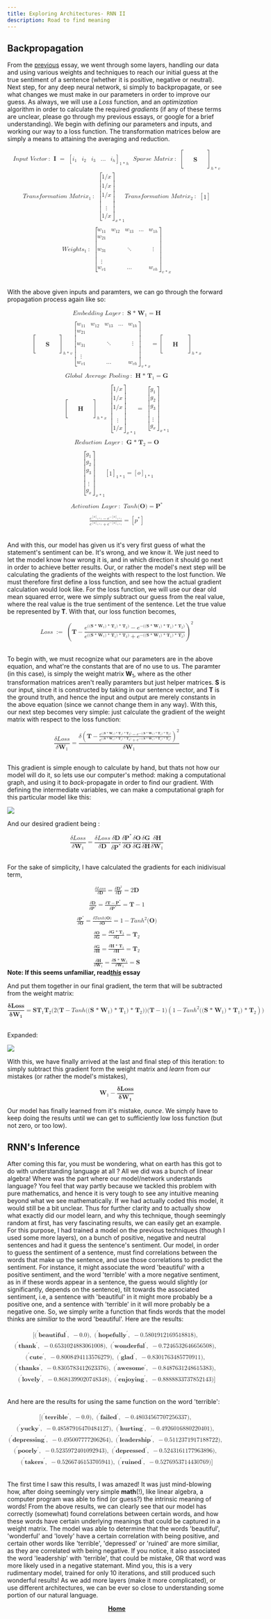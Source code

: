 ```yaml
---
title: Exploring Architectures- RNN II
description: Road to find meaning
---
```


## Backpropagation

From the <a href="/blog/rnn/">previous</a> essay, we went through some layers, handling our data and using various weights and techniques to reach our initial guess at the true sentiment of a sentence (whether it is positive, negative or neutral). Next step, for any deep neural network, si simply to backpropagate, or see what changes we must make in our parameters in order to improve our guess. As always, we will use a *Loss* function, and an *optimization* algorithm in order to calculate the required *gradients* (if any of these terms are unclear, please go through my previous essays, or google for a brief understanding). We begin with defining our parameters and inputs, and working our way to a loss function. The transformation matrices below are simply a means to attaining the averaging and reduction. 

<math display="block" class="tml-display" style="display:block math;"><mtable columnalign="left"><mtr><mtd class="tml-left" style="padding:0.5ex 0em 0.5ex 0em;"><mrow><mi>I</mi><mi>n</mi><mi>p</mi><mi>u</mi><mi>t</mi><mtext> </mtext><mi>V</mi><mi>e</mi><mi>c</mi><mi>t</mi><mi>o</mi><mi>r</mi><mo lspace="0.2222em" rspace="0.2222em">:</mo><mtext> </mtext><mi>𝐈</mi><mtext> </mtext><mo>=</mo><mtext> </mtext><msub><mrow><mo fence="true" form="prefix">[</mo><mtable columnalign="center center center center center"><mtr><mtd style="padding-left:0em;"><msub><mi>i</mi><mn>1</mn></msub></mtd><mtd><msub><mi>i</mi><mn>2</mn></msub></mtd><mtd><msub><mi>i</mi><mn>3</mn></msub></mtd><mtd><mo lspace="0em" rspace="0em">…</mo></mtd><mtd style="padding-right:0em;"><msub><mi>i</mi><mi>h</mi></msub></mtd></mtr></mtable><mo fence="true" form="postfix">]</mo></mrow><mrow><mn>1</mn><mo>* </mo><mi>h</mi></mrow></msub><mtext> </mtext><mtext> </mtext><mi>S</mi><mi>p</mi><mi>a</mi><mi>r</mi><mi>s</mi><mi>e</mi><mtext> </mtext><mi>M</mi><mi>a</mi><mi>t</mi><mi>r</mi><mi>i</mi><mi>x</mi><mo lspace="0.2222em" rspace="0.2222em">:</mo><mtext> </mtext><msub><mrow><mo fence="true" form="prefix">[</mo><mtable columnalign="center center center center center"><mtr><mtd style="padding-left:0em;"><mrow></mrow></mtd><mtd><mrow></mrow></mtd><mtd><mrow></mrow></mtd><mtd><mrow></mrow></mtd><mtd style="padding-right:0em;"><mrow></mrow></mtd></mtr><mtr><mtd style="padding-left:0em;"><mrow></mrow></mtd><mtd><mrow></mrow></mtd><mtd><mrow></mrow></mtd><mtd><mrow></mrow></mtd><mtd style="padding-right:0em;"><mrow></mrow></mtd></mtr><mtr><mtd style="padding-left:0em;"><mrow></mrow></mtd><mtd><mrow></mrow></mtd><mtd><mi>𝐒</mi></mtd><mtd><mrow></mrow></mtd><mtd style="padding-right:0em;"><mrow></mrow></mtd></mtr><mtr><mtd style="padding-left:0em;"><mrow></mrow></mtd><mtd><mrow></mrow></mtd><mtd><mrow></mrow></mtd><mtd><mrow></mrow></mtd><mtd style="padding-right:0em;"><mrow></mrow></mtd></mtr><mtr><mtd style="padding-left:0em;"><mrow></mrow></mtd><mtd><mrow></mrow></mtd><mtd><mrow></mrow></mtd><mtd><mrow></mrow></mtd><mtd style="padding-right:0em;"><mrow></mrow></mtd></mtr></mtable><mo fence="true" form="postfix">]</mo></mrow><mrow><mi>h</mi><mo>* </mo><mi>v</mi></mrow></msub></mrow></mtd></mtr><mtr><mtd class="tml-left" style="padding:0.5ex 0em 0.5ex 0em;"><mrow><mi>T</mi><mi>r</mi><mi>a</mi><mi>n</mi><mi>s</mi><mi>f</mi><mi>o</mi><mi>r</mi><mi>m</mi><mi>a</mi><mi>t</mi><mi>i</mi><mi>o</mi><mi>n</mi><mtext> </mtext><mi>M</mi><mi>a</mi><mi>t</mi><mi>r</mi><mi>i</mi><msub><mi>x</mi><mn>1</mn></msub><mo lspace="0.2222em" rspace="0.2222em">:</mo><mtext> </mtext><msub><mrow><mo fence="true" form="prefix">[</mo><mtable columnalign="center"><mtr><mtd style="padding-left:0em;padding-right:0em;"><mrow><mn>1</mn><mo lspace="0em" rspace="0em">⁄</mo><mi>x</mi></mrow></mtd></mtr><mtr><mtd style="padding-left:0em;padding-right:0em;"><mrow><mn>1</mn><mo lspace="0em" rspace="0em">⁄</mo><mi>x</mi></mrow></mtd></mtr><mtr><mtd style="padding-left:0em;padding-right:0em;"><mrow><mn>1</mn><mo lspace="0em" rspace="0em">⁄</mo><mi>x</mi></mrow></mtd></mtr><mtr><mtd style="padding-left:0em;padding-right:0em;"><mrow><mi>⋮</mi><mspace width="0pt" height="14.944pt"></mspace></mrow></mtd></mtr><mtr><mtd style="padding-left:0em;padding-right:0em;"><mrow><mn>1</mn><mo lspace="0em" rspace="0em">⁄</mo><mi>x</mi></mrow></mtd></mtr></mtable><mo fence="true" form="postfix">]</mo></mrow><mrow><mi>x</mi><mo>* </mo><mn>1</mn></mrow></msub><mi>T</mi><mi>r</mi><mi>a</mi><mi>n</mi><mi>s</mi><mi>f</mi><mi>o</mi><mi>r</mi><mi>m</mi><mi>a</mi><mi>t</mi><mi>i</mi><mi>o</mi><mi>n</mi><mtext> </mtext><mi>M</mi><mi>a</mi><mi>t</mi><mi>r</mi><mi>i</mi><msub><mi>x</mi><mn>2</mn></msub><mo lspace="0.2222em" rspace="0.2222em">:</mo><mtext> </mtext><mrow><mo fence="true" form="prefix">[</mo><mtable columnalign="center"><mtr><mtd style="padding-left:0em;padding-right:0em;"><mn>1</mn></mtd></mtr></mtable><mo fence="true" form="postfix">]</mo></mrow></mrow></mtd></mtr><mtr><mtd class="tml-left" style="padding:0.5ex 0em 0.5ex 0em;"><mrow></mrow></mtd></mtr><mtr><mtd class="tml-left" style="padding:0.5ex 0em 0.5ex 0em;"><mrow><mi>W</mi><mi>e</mi><mi>i</mi><mi>g</mi><mi>h</mi><mi>t</mi><msub><mi>s</mi><mn>1</mn></msub><mo lspace="0.2222em" rspace="0.2222em">:</mo><mtext> </mtext><msub><mrow><mo fence="true" form="prefix">[</mo><mtable columnalign="center center center center center"><mtr><mtd style="padding-left:0em;"><msub><mi>w</mi><mn>11</mn></msub></mtd><mtd><msub><mi>w</mi><mn>12</mn></msub></mtd><mtd><msub><mi>w</mi><mn>13</mn></msub></mtd><mtd><mo lspace="0em" rspace="0em">…</mo></mtd><mtd style="padding-right:0em;"><msub><mi>w</mi><mrow><mn>1</mn><mi>h</mi></mrow></msub></mtd></mtr><mtr><mtd style="padding-left:0em;"><msub><mi>w</mi><mn>21</mn></msub></mtd><mtd><mrow></mrow></mtd><mtd><mrow></mrow></mtd><mtd><mrow></mrow></mtd><mtd style="padding-right:0em;"><mrow></mrow></mtd></mtr><mtr><mtd style="padding-left:0em;"><msub><mi>w</mi><mn>31</mn></msub></mtd><mtd><mrow></mrow></mtd><mtd><mo lspace="0em" rspace="0em">⋱</mo></mtd><mtd><mrow></mrow></mtd><mtd style="padding-right:0em;"><mrow><mi>⋮</mi><mspace width="0pt" height="14.944pt"></mspace></mrow></mtd></mtr><mtr><mtd style="padding-left:0em;"><mrow><mi>⋮</mi><mspace width="0pt" height="14.944pt"></mspace></mrow></mtd><mtd><mrow></mrow></mtd><mtd><mrow></mrow></mtd><mtd><mrow></mrow></mtd><mtd style="padding-right:0em;"><mrow></mrow></mtd></mtr><mtr><mtd style="padding-left:0em;"><msub><mi>w</mi><mrow><mi>v</mi><mn>1</mn></mrow></msub></mtd><mtd><mrow></mrow></mtd><mtd><mo lspace="0em" rspace="0em">…</mo></mtd><mtd><mrow></mrow></mtd><mtd style="padding-right:0em;"><msub><mi>w</mi><mrow><mi>v</mi><mi>h</mi></mrow></msub></mtd></mtr></mtable><mo fence="true" form="postfix">]</mo></mrow><mrow><mi>v</mi><mo>* </mo><mi>x</mi></mrow></msub></mrow></mtd></mtr></mtable></math><br>

With the above given inputs and paramters, we can go through the forward propagation process again like so:

<math display="block" class="tml-display" style="display:block math;"><mtable columnalign="left"><mtr><mtd class="tml-left" style="padding:0.5ex 0em 0.5ex 0em;"><mrow><mi>E</mi><mi>m</mi><mi>b</mi><mi>e</mi><mi>d</mi><mi>d</mi><mi>i</mi><mi>n</mi><mi>g</mi><mtext> </mtext><mi>L</mi><mi>a</mi><mi>y</mi><mi>e</mi><mi>r</mi><mo lspace="0.2222em" rspace="0.2222em">:</mo><mtext> </mtext><mi>𝐒</mi><mo>* </mo><msub><mi>𝐖</mi><mn>1</mn></msub><mo>=</mo><mi>𝐇</mi></mrow></mtd></mtr><mtr><mtd class="tml-left" style="padding:0.5ex 0em 0.5ex 0em;"><mrow></mrow></mtd></mtr><mtr><mtd class="tml-left" style="padding:0.5ex 0em 0.5ex 0em;"><mrow><msub><mrow><mo fence="true" form="prefix">[</mo><mtable columnalign="center center center center center"><mtr><mtd style="padding-left:0em;"><mrow></mrow></mtd><mtd><mrow></mrow></mtd><mtd><mrow></mrow></mtd><mtd><mrow></mrow></mtd><mtd style="padding-right:0em;"><mrow></mrow></mtd></mtr><mtr><mtd style="padding-left:0em;"><mrow></mrow></mtd><mtd><mrow></mrow></mtd><mtd><mrow></mrow></mtd><mtd><mrow></mrow></mtd><mtd style="padding-right:0em;"><mrow></mrow></mtd></mtr><mtr><mtd style="padding-left:0em;"><mrow></mrow></mtd><mtd><mrow></mrow></mtd><mtd><mi>𝐒</mi></mtd><mtd><mrow></mrow></mtd><mtd style="padding-right:0em;"><mrow></mrow></mtd></mtr><mtr><mtd style="padding-left:0em;"><mrow></mrow></mtd><mtd><mrow></mrow></mtd><mtd><mrow></mrow></mtd><mtd><mrow></mrow></mtd><mtd style="padding-right:0em;"><mrow></mrow></mtd></mtr><mtr><mtd style="padding-left:0em;"><mrow></mrow></mtd><mtd><mrow></mrow></mtd><mtd><mrow></mrow></mtd><mtd><mrow></mrow></mtd><mtd style="padding-right:0em;"><mrow></mrow></mtd></mtr></mtable><mo fence="true" form="postfix">]</mo></mrow><mrow><mi>h</mi><mo>* </mo><mi>v</mi></mrow></msub><msub><mrow><mo fence="true" form="prefix">[</mo><mtable columnalign="center center center center center"><mtr><mtd style="padding-left:0em;"><msub><mi>w</mi><mn>11</mn></msub></mtd><mtd><msub><mi>w</mi><mn>12</mn></msub></mtd><mtd><msub><mi>w</mi><mn>13</mn></msub></mtd><mtd><mo lspace="0em" rspace="0em">…</mo></mtd><mtd style="padding-right:0em;"><msub><mi>w</mi><mrow><mn>1</mn><mi>h</mi></mrow></msub></mtd></mtr><mtr><mtd style="padding-left:0em;"><msub><mi>w</mi><mn>21</mn></msub></mtd><mtd><mrow></mrow></mtd><mtd><mrow></mrow></mtd><mtd><mrow></mrow></mtd><mtd style="padding-right:0em;"><mrow></mrow></mtd></mtr><mtr><mtd style="padding-left:0em;"><msub><mi>w</mi><mn>31</mn></msub></mtd><mtd><mrow></mrow></mtd><mtd><mo lspace="0em" rspace="0em">⋱</mo></mtd><mtd><mrow></mrow></mtd><mtd style="padding-right:0em;"><mrow><mi>⋮</mi><mspace width="0pt" height="14.944pt"></mspace></mrow></mtd></mtr><mtr><mtd style="padding-left:0em;"><mrow><mi>⋮</mi><mspace width="0pt" height="14.944pt"></mspace></mrow></mtd><mtd><mrow></mrow></mtd><mtd><mrow></mrow></mtd><mtd><mrow></mrow></mtd><mtd style="padding-right:0em;"><mrow></mrow></mtd></mtr><mtr><mtd style="padding-left:0em;"><msub><mi>w</mi><mrow><mi>v</mi><mn>1</mn></mrow></msub></mtd><mtd><mrow></mrow></mtd><mtd><mo lspace="0em" rspace="0em">…</mo></mtd><mtd><mrow></mrow></mtd><mtd style="padding-right:0em;"><msub><mi>w</mi><mrow><mi>v</mi><mi>h</mi></mrow></msub></mtd></mtr></mtable><mo fence="true" form="postfix">]</mo></mrow><mrow><mi>v</mi><mo>* </mo><mi>x</mi></mrow></msub><mo>=</mo><msub><mrow><mo fence="true" form="prefix">[</mo><mtable columnalign="center center center center center"><mtr><mtd style="padding-left:0em;"><mrow></mrow></mtd><mtd><mrow></mrow></mtd><mtd><mrow></mrow></mtd><mtd><mrow></mrow></mtd><mtd style="padding-right:0em;"><mrow></mrow></mtd></mtr><mtr><mtd style="padding-left:0em;"><mrow></mrow></mtd><mtd><mrow></mrow></mtd><mtd><mrow></mrow></mtd><mtd><mrow></mrow></mtd><mtd style="padding-right:0em;"><mrow></mrow></mtd></mtr><mtr><mtd style="padding-left:0em;"><mrow></mrow></mtd><mtd><mrow></mrow></mtd><mtd><mi>𝐇</mi></mtd><mtd><mrow></mrow></mtd><mtd style="padding-right:0em;"><mrow></mrow></mtd></mtr><mtr><mtd style="padding-left:0em;"><mrow></mrow></mtd><mtd><mrow></mrow></mtd><mtd><mrow></mrow></mtd><mtd><mrow></mrow></mtd><mtd style="padding-right:0em;"><mrow></mrow></mtd></mtr><mtr><mtd style="padding-left:0em;"><mrow></mrow></mtd><mtd><mrow></mrow></mtd><mtd><mrow></mrow></mtd><mtd><mrow></mrow></mtd><mtd style="padding-right:0em;"><mrow></mrow></mtd></mtr></mtable><mo fence="true" form="postfix">]</mo></mrow><mrow><mi>h</mi><mo>* </mo><mi>x</mi></mrow></msub></mrow></mtd></mtr><mtr><mtd class="tml-left" style="padding:0.5ex 0em 0.5ex 0em;"><mrow></mrow></mtd></mtr><mtr><mtd class="tml-left" style="padding:0.5ex 0em 0.5ex 0em;"><mrow><mi>G</mi><mi>l</mi><mi>o</mi><mi>b</mi><mi>a</mi><mi>l</mi><mtext> </mtext><mi>A</mi><mi>v</mi><mi>e</mi><mi>r</mi><mi>a</mi><mi>g</mi><mi>e</mi><mtext> </mtext><mi>P</mi><mi>o</mi><mi>o</mi><mi>l</mi><mi>i</mi><mi>n</mi><mi>g</mi><mo lspace="0.2222em" rspace="0.2222em">:</mo><mtext> </mtext><mi>𝐇</mi><mo>* </mo><msub><mi>𝐓</mi><mn>1</mn></msub><mo>=</mo><mi>𝐆</mi></mrow></mtd></mtr><mtr><mtd class="tml-left" style="padding:0.5ex 0em 0.5ex 0em;"><mrow></mrow></mtd></mtr><mtr><mtd class="tml-left" style="padding:0.5ex 0em 0.5ex 0em;"><mrow><msub><mrow><mo fence="true" form="prefix">[</mo><mtable columnalign="center center center center center"><mtr><mtd style="padding-left:0em;"><mrow></mrow></mtd><mtd><mrow></mrow></mtd><mtd><mrow></mrow></mtd><mtd><mrow></mrow></mtd><mtd style="padding-right:0em;"><mrow></mrow></mtd></mtr><mtr><mtd style="padding-left:0em;"><mrow></mrow></mtd><mtd><mrow></mrow></mtd><mtd><mrow></mrow></mtd><mtd><mrow></mrow></mtd><mtd style="padding-right:0em;"><mrow></mrow></mtd></mtr><mtr><mtd style="padding-left:0em;"><mrow></mrow></mtd><mtd><mrow></mrow></mtd><mtd><mi>𝐇</mi></mtd><mtd><mrow></mrow></mtd><mtd style="padding-right:0em;"><mrow></mrow></mtd></mtr><mtr><mtd style="padding-left:0em;"><mrow></mrow></mtd><mtd><mrow></mrow></mtd><mtd><mrow></mrow></mtd><mtd><mrow></mrow></mtd><mtd style="padding-right:0em;"><mrow></mrow></mtd></mtr><mtr><mtd style="padding-left:0em;"><mrow></mrow></mtd><mtd><mrow></mrow></mtd><mtd><mrow></mrow></mtd><mtd><mrow></mrow></mtd><mtd style="padding-right:0em;"><mrow></mrow></mtd></mtr></mtable><mo fence="true" form="postfix">]</mo></mrow><mrow><mi>h</mi><mo>* </mo><mi>x</mi></mrow></msub><mtext> </mtext><msub><mrow><mo fence="true" form="prefix">[</mo><mtable columnalign="center"><mtr><mtd style="padding-left:0em;padding-right:0em;"><mrow><mn>1</mn><mo lspace="0em" rspace="0em">⁄</mo><mi>x</mi></mrow></mtd></mtr><mtr><mtd style="padding-left:0em;padding-right:0em;"><mrow><mn>1</mn><mo lspace="0em" rspace="0em">⁄</mo><mi>x</mi></mrow></mtd></mtr><mtr><mtd style="padding-left:0em;padding-right:0em;"><mrow><mn>1</mn><mo lspace="0em" rspace="0em">⁄</mo><mi>x</mi></mrow></mtd></mtr><mtr><mtd style="padding-left:0em;padding-right:0em;"><mrow><mi>⋮</mi><mspace width="0pt" height="14.944pt"></mspace></mrow></mtd></mtr><mtr><mtd style="padding-left:0em;padding-right:0em;"><mrow><mn>1</mn><mo lspace="0em" rspace="0em">⁄</mo><mi>x</mi></mrow></mtd></mtr></mtable><mo fence="true" form="postfix">]</mo></mrow><mrow><mi>x</mi><mo>* </mo><mn>1</mn></mrow></msub><mo>=</mo><mtext> </mtext><msub><mrow><mo fence="true" form="prefix">[</mo><mtable columnalign="center"><mtr><mtd style="padding-left:0em;padding-right:0em;"><msub><mi>g</mi><mn>1</mn></msub></mtd></mtr><mtr><mtd style="padding-left:0em;padding-right:0em;"><msub><mi>g</mi><mn>2</mn></msub></mtd></mtr><mtr><mtd style="padding-left:0em;padding-right:0em;"><msub><mi>g</mi><mn>3</mn></msub></mtd></mtr><mtr><mtd style="padding-left:0em;padding-right:0em;"><mrow><mi>⋮</mi><mspace width="0pt" height="14.944pt"></mspace></mrow></mtd></mtr><mtr><mtd style="padding-left:0em;padding-right:0em;"><msub><mi>g</mi><mi>x</mi></msub></mtd></mtr></mtable><mo fence="true" form="postfix">]</mo></mrow><mrow><mi>x</mi><mo>* </mo><mn>1</mn></mrow></msub></mrow></mtd></mtr><mtr><mtd class="tml-left" style="padding:0.5ex 0em 0.5ex 0em;"><mrow></mrow></mtd></mtr><mtr><mtd class="tml-left" style="padding:0.5ex 0em 0.5ex 0em;"><mrow><mi>R</mi><mi>e</mi><mi>d</mi><mi>u</mi><mi>c</mi><mi>t</mi><mi>i</mi><mi>o</mi><mi>n</mi><mtext> </mtext><mi>L</mi><mi>a</mi><mi>y</mi><mi>e</mi><mi>r</mi><mo lspace="0.2222em" rspace="0.2222em">:</mo><mtext> </mtext><mi>𝐆</mi><mo>* </mo><msub><mi>𝐓</mi><mn>2</mn></msub><mo>=</mo><mi>𝐎</mi></mrow></mtd></mtr><mtr><mtd class="tml-left" style="padding:0.5ex 0em 0.5ex 0em;"><mrow></mrow></mtd></mtr><mtr><mtd class="tml-left" style="padding:0.5ex 0em 0.5ex 0em;"><mrow><mtext> </mtext><msub><mrow><mo fence="true" form="prefix">[</mo><mtable columnalign="center"><mtr><mtd style="padding-left:0em;padding-right:0em;"><msub><mi>g</mi><mn>1</mn></msub></mtd></mtr><mtr><mtd style="padding-left:0em;padding-right:0em;"><msub><mi>g</mi><mn>2</mn></msub></mtd></mtr><mtr><mtd style="padding-left:0em;padding-right:0em;"><msub><mi>g</mi><mn>3</mn></msub></mtd></mtr><mtr><mtd style="padding-left:0em;padding-right:0em;"><mrow><mi>⋮</mi><mspace width="0pt" height="14.944pt"></mspace></mrow></mtd></mtr><mtr><mtd style="padding-left:0em;padding-right:0em;"><msub><mi>g</mi><mi>x</mi></msub></mtd></mtr></mtable><mo fence="true" form="postfix">]</mo></mrow><mrow><mi>x</mi><mo>* </mo><mn>1</mn></mrow></msub><msub><mrow><mo fence="true" form="prefix">[</mo><mtable columnalign="center"><mtr><mtd style="padding-left:0em;padding-right:0em;"><mn>1</mn></mtd></mtr></mtable><mo fence="true" form="postfix">]</mo></mrow><mrow><mn>1</mn><mo>* </mo><mn>1</mn></mrow></msub><mo>=</mo><msub><mrow><mo fence="true" form="prefix">[</mo><mtable columnalign="center"><mtr><mtd style="padding-left:0em;padding-right:0em;"><mi>o</mi></mtd></mtr></mtable><mo fence="true" form="postfix">]</mo></mrow><mrow><mn>1</mn><mo>* </mo><mn>1</mn></mrow></msub></mrow></mtd></mtr><mtr><mtd class="tml-left" style="padding:0.5ex 0em 0.5ex 0em;"><mrow></mrow></mtd></mtr><mtr><mtd class="tml-left" style="padding:0.5ex 0em 0.5ex 0em;"><mrow><mi>A</mi><mi>c</mi><mi>t</mi><mi>i</mi><mi>v</mi><mi>a</mi><mi>t</mi><mi>i</mi><mi>o</mi><mi>n</mi><mtext> </mtext><mi>L</mi><mi>a</mi><mi>y</mi><mi>e</mi><mi>r</mi><mo lspace="0.2222em" rspace="0.2222em">:</mo><mtext> </mtext><mi>T</mi><mi>a</mi><mi>n</mi><mi>h</mi><mo form="prefix" stretchy="false">(</mo><mi>𝐎</mi><mo form="postfix" stretchy="false">)</mo><mo>=</mo><msup><mi>𝐏</mi><mo lspace="0em" rspace="0em">* </mo></msup></mrow></mtd></mtr><mtr><mtd class="tml-left" style="padding:0.5ex 0em 0.5ex 0em;"><mrow></mrow></mtd></mtr><mtr><mtd class="tml-left" style="padding:0.5ex 0em 0.5ex 0em;"><mrow><mfrac><mrow><msup><mi>e</mi><msub><mrow><mo fence="true" form="prefix">[</mo><mtable columnalign="center"><mtr><mtd style="padding-left:0em;padding-right:0em;"><mi>o</mi></mtd></mtr></mtable><mo fence="true" form="postfix">]</mo></mrow><mrow><mn>1</mn><mo>* </mo><mn>1</mn></mrow></msub></msup><mo>−</mo><msup><mi>e</mi><mrow><mo>−</mo><msub><mrow><mo fence="true" form="prefix">[</mo><mtable columnalign="center"><mtr><mtd style="padding-left:0em;padding-right:0em;"><mi>o</mi></mtd></mtr></mtable><mo fence="true" form="postfix">]</mo></mrow><mrow><mn>1</mn><mo>* </mo><mn>1</mn></mrow></msub></mrow></msup></mrow><mrow><msup><mi>e</mi><msub><mrow><mo fence="true" form="prefix">[</mo><mtable columnalign="center"><mtr><mtd style="padding-left:0em;padding-right:0em;"><mi>o</mi></mtd></mtr></mtable><mo fence="true" form="postfix">]</mo></mrow><mrow><mn>1</mn><mo>* </mo><mn>1</mn></mrow></msub></msup><mo>+</mo><msup><mi>e</mi><mrow><mo>−</mo><msub><mrow><mo fence="true" form="prefix">[</mo><mtable columnalign="center"><mtr><mtd style="padding-left:0em;padding-right:0em;"><mi>o</mi></mtd></mtr></mtable><mo fence="true" form="postfix">]</mo></mrow><mrow><mn>1</mn><mo>* </mo><mn>1</mn></mrow></msub></mrow></msup></mrow></mfrac><mo>=</mo><mrow><mo fence="true" form="prefix">[</mo><msup><mi>p</mi><mo lspace="0em" rspace="0em">* </mo></msup><mo fence="true" form="postfix">]</mo></mrow></mrow></mtd></mtr></mtable></math><br>

And with this, our model has given us it's very first guess of what the statement's sentiment can be. It's wrong, and we know it. We just need to let the model know how wrong it is, and in which direction it should go next in order to achieve better results.
Our, or rather the model's next step will be calculating the gradients of the weights with respect to the lost function. We must therefore first define a loss function, and see how the actual gradient calculation would look like. 
For the loss function, we will use our dear old mean squared error, were we simply subtract our guess from the real value, where the real value is the true sentiment of the sentence. Let the true value be represented by **T**. With that, our loss function becomes, 

<math display="block" class="tml-display" style="display:block math;"><mrow><mi>L</mi><mi>o</mi><mi>s</mi><mi>s</mi><mtext> </mtext><mo lspace="0.2222em" rspace="0em">:</mo><mo lspace="0em">=</mo><mtext> </mtext><msup><mrow><mo fence="true" form="prefix">(</mo><mi>𝐓</mi><mo>−</mo><mfrac><mrow><msup><mi>e</mi><mrow><mo form="prefix" stretchy="false">(</mo><mo form="prefix" stretchy="false">(</mo><mi>𝐒</mi><mo>* </mo><msub><mi>𝐖</mi><mn>1</mn></msub><mo form="postfix" stretchy="false">)</mo><mo>* </mo><msub><mi>𝐓</mi><mn>1</mn></msub><mo form="postfix" stretchy="false">)</mo><mo>* </mo><msub><mi>𝐓</mi><mn>2</mn></msub><mo form="postfix" stretchy="false">)</mo></mrow></msup><mo>−</mo><msup><mi>e</mi><mrow><mo>−</mo><mo form="prefix" stretchy="false">(</mo><mo form="prefix" stretchy="false">(</mo><mi>𝐒</mi><mo>* </mo><msub><mi>𝐖</mi><mn>1</mn></msub><mo form="postfix" stretchy="false">)</mo><mo>* </mo><msub><mi>𝐓</mi><mn>1</mn></msub><mo form="postfix" stretchy="false">)</mo><mo>* </mo><msub><mi>𝐓</mi><mn>2</mn></msub><mo form="postfix" stretchy="false">)</mo></mrow></msup></mrow><mrow><msup><mi>e</mi><mrow><mo form="prefix" stretchy="false">(</mo><mo form="prefix" stretchy="false">(</mo><mi>𝐒</mi><mo>* </mo><msub><mi>𝐖</mi><mn>1</mn></msub><mo form="postfix" stretchy="false">)</mo><mo>* </mo><msub><mi>𝐓</mi><mn>1</mn></msub><mo form="postfix" stretchy="false">)</mo><mo>* </mo><msub><mi>𝐓</mi><mn>2</mn></msub><mo form="postfix" stretchy="false">)</mo></mrow></msup><mo>+</mo><msup><mi>e</mi><mrow><mo>−</mo><mo form="prefix" stretchy="false">(</mo><mo form="prefix" stretchy="false">(</mo><mi>𝐒</mi><mo>* </mo><msub><mi>𝐖</mi><mn>1</mn></msub><mo form="postfix" stretchy="false">)</mo><mo>* </mo><msub><mi>𝐓</mi><mn>1</mn></msub><mo form="postfix" stretchy="false">)</mo><mo>* </mo><msub><mi>𝐓</mi><mn>2</mn></msub><mo form="postfix" stretchy="false">)</mo></mrow></msup></mrow></mfrac><mo fence="true" form="postfix">)</mo></mrow><mn>2</mn></msup></mrow></math><br>

To begin with, we must recognize what our parameters are in the above equation, and what're the constants that are of no use to us. The paramter (in this case), is simply the weight matrix **W**<sub>1</sub>, where as the other transformation matrices aren't really paramters but just helper matrices. **S** is our input, since it is constructed by taking in our sentence vector, and **T** is the ground truth, and hence the input and output are merely constants in the above equation (since we cannot change them in any way). With this, our next step becomes very simple: just calculate the gradient of the weight matrix with respect to the loss function: 

<math display="block" class="tml-display" style="display:block math;"><mrow><mfrac><mrow><mi>δ</mi><mi>L</mi><mi>o</mi><mi>s</mi><mi>s</mi></mrow><mrow><mi>δ</mi><msub><mi>𝐖</mi><mn>1</mn></msub></mrow></mfrac><mo>=</mo><mfrac><mrow><mi>δ</mi><msup><mrow><mo fence="true" form="prefix">(</mo><mi>𝐓</mi><mo>−</mo><mfrac><mrow><msup><mi>e</mi><mrow><mo form="prefix" stretchy="false">(</mo><mo form="prefix" stretchy="false">(</mo><mi>𝐒</mi><mo>* </mo><msub><mi>𝐖</mi><mn>1</mn></msub><mo form="postfix" stretchy="false">)</mo><mo>* </mo><msub><mi>𝐓</mi><mn>1</mn></msub><mo form="postfix" stretchy="false">)</mo><mo>* </mo><msub><mi>𝐓</mi><mn>2</mn></msub><mo form="postfix" stretchy="false">)</mo></mrow></msup><mo>−</mo><msup><mi>e</mi><mrow><mo>−</mo><mo form="prefix" stretchy="false">(</mo><mo form="prefix" stretchy="false">(</mo><mi>𝐒</mi><mo>* </mo><msub><mi>𝐖</mi><mn>1</mn></msub><mo form="postfix" stretchy="false">)</mo><mo>* </mo><msub><mi>𝐓</mi><mn>1</mn></msub><mo form="postfix" stretchy="false">)</mo><mo>* </mo><msub><mi>𝐓</mi><mn>2</mn></msub><mo form="postfix" stretchy="false">)</mo></mrow></msup></mrow><mrow><msup><mi>e</mi><mrow><mo form="prefix" stretchy="false">(</mo><mo form="prefix" stretchy="false">(</mo><mi>𝐒</mi><mo>* </mo><msub><mi>𝐖</mi><mn>1</mn></msub><mo form="postfix" stretchy="false">)</mo><mo>* </mo><msub><mi>𝐓</mi><mn>1</mn></msub><mo form="postfix" stretchy="false">)</mo><mo>* </mo><msub><mi>𝐓</mi><mn>2</mn></msub><mo form="postfix" stretchy="false">)</mo></mrow></msup><mo>+</mo><msup><mi>e</mi><mrow><mo>−</mo><mo form="prefix" stretchy="false">(</mo><mo form="prefix" stretchy="false">(</mo><mi>𝐒</mi><mo>* </mo><msub><mi>𝐖</mi><mn>1</mn></msub><mo form="postfix" stretchy="false">)</mo><mo>* </mo><msub><mi>𝐓</mi><mn>1</mn></msub><mo form="postfix" stretchy="false">)</mo><mo>* </mo><msub><mi>𝐓</mi><mn>2</mn></msub><mo form="postfix" stretchy="false">)</mo></mrow></msup></mrow></mfrac><mo fence="true" form="postfix">)</mo></mrow><mn>2</mn></msup></mrow><mrow><mi>δ</mi><msub><mi>𝐖</mi><mn>1</mn></msub></mrow></mfrac></mrow></math><br>

This gradient is simple enough to calculate by hand, but thats not how our model will do it, so lets use our computer's method: making a computational graph, and using it to *back*-propagate in order to find our gradient. With defining the intermediate variables, we can make a computational graph for this particular model like this: 

<img src='/media/CGrnn.png'>

And our desired gradient being :

<math display="block" class="tml-display" style="display:block math;"><mrow><mfrac><mrow><mi>δ</mi><mi>L</mi><mi>o</mi><mi>s</mi><mi>s</mi></mrow><mrow><mi>δ</mi><msub><mi>𝐖</mi><mn>1</mn></msub></mrow></mfrac><mo>=</mo><mfrac><mrow><mi>δ</mi><mi>L</mi><mi>o</mi><mi>s</mi><mi>s</mi></mrow><mrow><mi>δ</mi><mi>𝐃</mi></mrow></mfrac><mfrac><mrow><mi>δ</mi><mi>𝐃</mi></mrow><mrow><mi>δ</mi><msup><mi>𝐏</mi><mo lspace="0em" rspace="0em">* </mo></msup></mrow></mfrac><mfrac><mrow><mi>δ</mi><msup><mi>𝐏</mi><mo lspace="0em" rspace="0em">* </mo></msup></mrow><mrow><mi>δ</mi><mi>𝐎</mi></mrow></mfrac><mfrac><mrow><mi>δ</mi><mi>𝐎</mi></mrow><mrow><mi>δ</mi><mi>𝐆</mi></mrow></mfrac><mfrac><mrow><mi>δ</mi><mi>𝐆</mi></mrow><mrow><mi>δ</mi><mi>𝐇</mi></mrow></mfrac><mfrac><mrow><mi>δ</mi><mi>𝐇</mi></mrow><mrow><mi>δ</mi><msub><mi>𝐖</mi><mn>1</mn></msub></mrow></mfrac></mrow></math><br>

For the sake of simplicity, I have calculated the gradients for each inidivisual term, 

<math display="block" class="tml-display" style="display:block math;"><mtable columnalign="left"><mtr><mtd class="tml-left" style="padding:0.5ex 0em 0.5ex 0em;"><mrow><mfrac><mrow><mi>δ</mi><mi>L</mi><mi>o</mi><mi>s</mi><mi>s</mi></mrow><mrow><mi>δ</mi><mi>𝐃</mi></mrow></mfrac><mo>=</mo><mfrac><mrow><mi>δ</mi><msup><mi>𝐃</mi><mn>2</mn></msup></mrow><mrow><mi>δ</mi><mi>𝐃</mi></mrow></mfrac><mo>=</mo><mn>2</mn><mi>𝐃</mi></mrow></mtd></mtr><mtr><mtd class="tml-left" style="padding:0.5ex 0em 0.5ex 0em;"><mrow></mrow></mtd></mtr><mtr><mtd class="tml-left" style="padding:0.5ex 0em 0.5ex 0em;"><mrow><mfrac><mrow><mi>δ</mi><mi>𝐃</mi></mrow><mrow><mi>δ</mi><msup><mi>𝐏</mi><mo lspace="0em" rspace="0em">* </mo></msup></mrow></mfrac><mo>=</mo><mfrac><mrow><mi>δ</mi><mi>𝐓</mi><mo>−</mo><msup><mi>𝐏</mi><mo lspace="0em" rspace="0em">* </mo></msup></mrow><mrow><mi>δ</mi><msup><mi>𝐏</mi><mo lspace="0em" rspace="0em">* </mo></msup></mrow></mfrac><mo>=</mo><mi>𝐓</mi><mo>−</mo><mn>1</mn></mrow></mtd></mtr><mtr><mtd class="tml-left" style="padding:0.5ex 0em 0.5ex 0em;"><mrow></mrow></mtd></mtr><mtr><mtd class="tml-left" style="padding:0.5ex 0em 0.5ex 0em;"><mrow><mfrac><mrow><mi>δ</mi><msup><mi>𝐏</mi><mo lspace="0em" rspace="0em">* </mo></msup></mrow><mrow><mi>δ</mi><mi>𝐎</mi></mrow></mfrac><mo>=</mo><mfrac><mrow><mi>δ</mi><mi>T</mi><mi>a</mi><mi>n</mi><mi>h</mi><mo form="prefix" stretchy="false">(</mo><mi>𝐎</mi><mo form="postfix" stretchy="false">)</mo></mrow><mrow><mi>δ</mi><mi>𝐎</mi></mrow></mfrac><mo>=</mo><mn>1</mn><mo>−</mo><mi>T</mi><mi>a</mi><mi>n</mi><msup><mi>h</mi><mn>2</mn></msup><mo form="prefix" stretchy="false">(</mo><mi>𝐎</mi><mo form="postfix" stretchy="false">)</mo></mrow></mtd></mtr><mtr><mtd class="tml-left" style="padding:0.5ex 0em 0.5ex 0em;"><mrow></mrow></mtd></mtr><mtr><mtd class="tml-left" style="padding:0.5ex 0em 0.5ex 0em;"><mrow><mfrac><mrow><mi>δ</mi><mi>𝐎</mi></mrow><mrow><mi>δ</mi><mi>𝐆</mi></mrow></mfrac><mo>=</mo><mfrac><mrow><mi>δ</mi><mi>𝐆</mi><mo>* </mo><msub><mi>𝐓</mi><mn>2</mn></msub></mrow><mrow><mi>δ</mi><mi>𝐆</mi></mrow></mfrac><mo>=</mo><msub><mi>𝐓</mi><mn>2</mn></msub></mrow></mtd></mtr><mtr><mtd class="tml-left" style="padding:0.5ex 0em 0.5ex 0em;"><mrow></mrow></mtd></mtr><mtr><mtd class="tml-left" style="padding:0.5ex 0em 0.5ex 0em;"><mrow><mfrac><mrow><mi>δ</mi><mi>𝐆</mi></mrow><mrow><mi>δ</mi><mi>𝐇</mi></mrow></mfrac><mo>=</mo><mfrac><mrow><mi>δ</mi><mi>𝐇</mi><mo>* </mo><msub><mi>𝐓</mi><mn>1</mn></msub></mrow><mrow><mi>δ</mi><mi>𝐇</mi></mrow></mfrac><mo>=</mo><msub><mi>𝐓</mi><mn>2</mn></msub></mrow></mtd></mtr><mtr><mtd class="tml-left" style="padding:0.5ex 0em 0.5ex 0em;"><mrow></mrow></mtd></mtr><mtr><mtd class="tml-left" style="padding:0.5ex 0em 0.5ex 0em;"><mrow><mfrac><mrow><mi>δ</mi><mi>𝐇</mi></mrow><mrow><mi>δ</mi><msub><mi>𝐖</mi><mn>1</mn></msub></mrow></mfrac><mo>=</mo><mfrac><mrow><mi>δ</mi><mi>𝐒</mi><mo>* </mo><msub><mi>𝐖</mi><mn>1</mn></msub></mrow><mrow><mi>δ</mi><msub><mi>𝐖</mi><mn>1</mn></msub></mrow></mfrac><mo>=</mo><mi>𝐒</mi></mrow></mtd></mtr></mtable></math>
<strong>Note: If this seems unfamiliar, read<i><a href="/blog/autograd/">this</a></i> essay</strong><br>

And put them together in our final gradient, the term that will be subtracted from the weight matrix: 

<math display="block" class="tml-display" style="display:block math;"><mrow><mfrac><mrow><mi>𝛅</mi><mi>𝐋</mi><mi>𝐨</mi><mi>𝐬</mi><mi>𝐬</mi></mrow><mrow><mi>𝛅</mi><msub><mi>𝐖</mi><mn>𝟏</mn></msub></mrow></mfrac><mo>=</mo><msub><mrow><mi>𝐒</mi><mi>𝐓</mi></mrow><mn>1</mn></msub><msub><mi>𝐓</mi><mn>2</mn></msub><mo form="prefix" stretchy="false">(</mo><mn>2</mn><mo form="prefix" stretchy="false">(</mo><mi>𝐓</mi><mo>−</mo><mi>T</mi><mi>a</mi><mi>n</mi><mi>h</mi><mo form="prefix" stretchy="false">(</mo><mo form="prefix" stretchy="false">(</mo><mi>𝐒</mi><mo>* </mo><msub><mi>𝐖</mi><mn>1</mn></msub><mo form="postfix" stretchy="false">)</mo><mo>* </mo><msub><mi>𝐓</mi><mn>1</mn></msub><mo form="postfix" stretchy="false">)</mo><mo>* </mo><msub><mi>𝐓</mi><mn>2</mn></msub><mo form="postfix" stretchy="false">)</mo><mo form="postfix" stretchy="false">)</mo><mo form="prefix" stretchy="false">(</mo><mi>𝐓</mi><mo>−</mo><mn>1</mn><mo form="postfix" stretchy="false">)</mo><mrow><mo fence="true" form="prefix">(</mo><mn>1</mn><mo>−</mo><mi>T</mi><mi>a</mi><mi>n</mi><msup><mi>h</mi><mn>2</mn></msup><mo form="prefix" stretchy="false">(</mo><mo form="prefix" stretchy="false">(</mo><mi>𝐒</mi><mo>* </mo><msub><mi>𝐖</mi><mn>1</mn></msub><mo form="postfix" stretchy="false">)</mo><mo>* </mo><msub><mi>𝐓</mi><mn>1</mn></msub><mo form="postfix" stretchy="false">)</mo><mo>* </mo><msub><mi>𝐓</mi><mn>2</mn></msub><mo fence="true" form="postfix">)</mo></mrow><mo form="postfix" stretchy="false">)</mo></mrow></math><br>

Expanded: 

<img src='/media/eq1.png'>

With this, we have finally arrived at the last and final step of this iteration: to simply subtract this gradient form the weight matrix and *learn* from our mistakes (or rather the model's mistakes), 

<math display="block" class="tml-display" style="display:block math;"><mrow><msub><mi>𝐖</mi><mn>1</mn></msub><mo>−</mo><mfrac><mrow><mi>𝛅</mi><mi>𝐋</mi><mi>𝐨</mi><mi>𝐬</mi><mi>𝐬</mi></mrow><mrow><mi>𝛅</mi><msub><mi>𝐖</mi><mn>𝟏</mn></msub></mrow></mfrac></mrow></math>

Our model has finally learned from it's mistake, *ounce*. We simply have to keep doing the results until we can get to sufficiently low loss function (but not zero, or too low). 

## RNN's Inference

After coming this far, you must be wondering, what on earth has this got to do with understanding language at all ? All we did was a bunch of linear algebra! Where was the part where our model/network understands language? You feel that way partly because we tackled this problem with pure mathematics, and hence it is very tough to see any intuitive meaning beyond what we see mathematically. If we had actually coded this model, it would still be a bit unclear. Thus for further clarity and to actually show what exactly did our model learn, and why this technique, though seemingly random at first, has very fascinating results, we can easily get an example. For this purpose, I had trained a model on the previous techniques (though I used some more layers), on a bunch of positive, negative and neutral sentences and had it guess the sentence's sentiment. Our model, in order to guess the sentiment of a sentence, must find correlations between the words that make up the sentence, and use those correlations to predict the sentiment. For instance, it might associate the word 'beautiful' with a positive sentiment, and the word 'terrible' with a more negative sentiment, as in if these words appear in a sentence, the guess would slightly (or significantly, depends on the sentence), tilt towards the associated sentiment, i.e, a sentence with 'beautiful' in it might more probably be a positive one, and a sentence with 'terrible' in it will more probably be a negative one. So, we simply write a function that finds words that the model thinks are *similiar* to the word 'beautiful'. Here are the results: 

<math display="block" class="tml-display" style="display:block math;"><mtable columnalign="left"><mtr><mtd class="tml-left" style="padding:0.5ex 0em 0.5ex 0em;"><mrow><mo form="prefix" stretchy="false">[</mo><msup><mo form="prefix" stretchy="false">(</mo><mo lspace="0em" rspace="0em" class="tml-prime">′</mo></msup><msup><mrow><mi>𝐛</mi><mi>𝐞</mi><mi>𝐚</mi><mi>𝐮</mi><mi>𝐭</mi><mi>𝐢</mi><mi>𝐟</mi><mi>𝐮</mi><mi>𝐥</mi></mrow><mo lspace="0em" rspace="0em" class="tml-prime">′</mo></msup><mo separator="true">,</mo><mtext> </mtext><mo>−</mo><mn>0.0</mn><mo form="postfix" stretchy="false">)</mo><mo separator="true">,</mo><mtext> </mtext><msup><mo form="prefix" stretchy="false">(</mo><mo lspace="0em" rspace="0em" class="tml-prime">′</mo></msup><msup><mrow><mi>𝐡</mi><mi>𝐨</mi><mi>𝐩</mi><mi>𝐞</mi><mi>𝐟</mi><mi>𝐮</mi><mi>𝐥</mi><mi>𝐥</mi><mi>𝐲</mi></mrow><mo lspace="0em" rspace="0em" class="tml-prime">′</mo></msup><mo separator="true">,</mo><mtext> </mtext><mo>−</mo><mn>0.5801912169518818</mn><mo form="postfix" stretchy="false">)</mo><mo separator="true">,</mo><mtext> </mtext></mrow></mtd></mtr><mtr><mtd class="tml-left" style="padding:0.5ex 0em 0.5ex 0em;"><mrow><msup><mo form="prefix" stretchy="false">(</mo><mo lspace="0em" rspace="0em" class="tml-prime">′</mo></msup><msup><mrow><mi>𝐭</mi><mi>𝐡</mi><mi>𝐚</mi><mi>𝐧</mi><mi>𝐤</mi></mrow><mo lspace="0em" rspace="0em" class="tml-prime">′</mo></msup><mo separator="true">,</mo><mtext> </mtext><mo>−</mo><mn>0.6531024883061008</mn><mo form="postfix" stretchy="false">)</mo><mo separator="true">,</mo><mtext> </mtext><msup><mo form="prefix" stretchy="false">(</mo><mo lspace="0em" rspace="0em" class="tml-prime">′</mo></msup><msup><mrow><mi>𝐰</mi><mi>𝐨</mi><mi>𝐧</mi><mi>𝐝</mi><mi>𝐞</mi><mi>𝐫</mi><mi>𝐟</mi><mi>𝐮</mi><mi>𝐥</mi></mrow><mo lspace="0em" rspace="0em" class="tml-prime">′</mo></msup><mo separator="true">,</mo><mtext> </mtext><mo>−</mo><mn>0.7246532646656508</mn><mo form="postfix" stretchy="false">)</mo><mo separator="true">,</mo><mtext> </mtext></mrow></mtd></mtr><mtr><mtd class="tml-left" style="padding:0.5ex 0em 0.5ex 0em;"><mrow><msup><mo form="prefix" stretchy="false">(</mo><mo lspace="0em" rspace="0em" class="tml-prime">′</mo></msup><msup><mrow><mi>𝐜</mi><mi>𝐮</mi><mi>𝐭</mi><mi>𝐞</mi></mrow><mo lspace="0em" rspace="0em" class="tml-prime">′</mo></msup><mo separator="true">,</mo><mtext> </mtext><mo>−</mo><mn>0.8008494113576279</mn><mo form="postfix" stretchy="false">)</mo><mo separator="true">,</mo><mtext> </mtext><msup><mo form="prefix" stretchy="false">(</mo><mo lspace="0em" rspace="0em" class="tml-prime">′</mo></msup><msup><mrow><mi>𝐠</mi><mi>𝐥</mi><mi>𝐚</mi><mi>𝐝</mi></mrow><mo lspace="0em" rspace="0em" class="tml-prime">′</mo></msup><mo separator="true">,</mo><mtext> </mtext><mo>−</mo><mn>0.8301763485770911</mn><mo form="postfix" stretchy="false">)</mo><mo separator="true">,</mo><mtext> </mtext></mrow></mtd></mtr><mtr><mtd class="tml-left" style="padding:0.5ex 0em 0.5ex 0em;"><mrow><msup><mo form="prefix" stretchy="false">(</mo><mo lspace="0em" rspace="0em" class="tml-prime">′</mo></msup><msup><mrow><mi>𝐭</mi><mi>𝐡</mi><mi>𝐚</mi><mi>𝐧</mi><mi>𝐤</mi><mi>𝐬</mi></mrow><mo lspace="0em" rspace="0em" class="tml-prime">′</mo></msup><mo separator="true">,</mo><mtext> </mtext><mo>−</mo><mn>0.8305783412623376</mn><mo form="postfix" stretchy="false">)</mo><mo separator="true">,</mo><mtext> </mtext><msup><mo form="prefix" stretchy="false">(</mo><mo lspace="0em" rspace="0em" class="tml-prime">′</mo></msup><msup><mrow><mi>𝐚</mi><mi>𝐰</mi><mi>𝐞</mi><mi>𝐬</mi><mi>𝐨</mi><mi>𝐦</mi><mi>𝐞</mi></mrow><mo lspace="0em" rspace="0em" class="tml-prime">′</mo></msup><mo separator="true">,</mo><mtext> </mtext><mo>−</mo><mn>0.8487631248615383</mn><mo form="postfix" stretchy="false">)</mo><mo separator="true">,</mo><mtext> </mtext></mrow></mtd></mtr><mtr><mtd class="tml-left" style="padding:0.5ex 0em 0.5ex 0em;"><mrow><msup><mo form="prefix" stretchy="false">(</mo><mo lspace="0em" rspace="0em" class="tml-prime">′</mo></msup><msup><mrow><mi>𝐥</mi><mi>𝐨</mi><mi>𝐯</mi><mi>𝐞</mi><mi>𝐥</mi><mi>𝐲</mi></mrow><mo lspace="0em" rspace="0em" class="tml-prime">′</mo></msup><mo separator="true">,</mo><mtext> </mtext><mo>−</mo><mn>0.8681399020748348</mn><mo form="postfix" stretchy="false">)</mo><mo separator="true">,</mo><mtext> </mtext><msup><mo form="prefix" stretchy="false">(</mo><mo lspace="0em" rspace="0em" class="tml-prime">′</mo></msup><msup><mrow><mi>𝐞</mi><mi>𝐧</mi><mi>𝐣</mi><mi>𝐨</mi><mi>𝐲</mi><mi>𝐢</mi><mi>𝐧</mi><mi>𝐠</mi></mrow><mo lspace="0em" rspace="0em" class="tml-prime">′</mo></msup><mo separator="true">,</mo><mtext> </mtext><mo>−</mo><mn>0.8888833737852143</mn><mo form="postfix" stretchy="false">)</mo><mo form="postfix" stretchy="false">]</mo></mrow></mtd></mtr></mtable></math><br>

And here are the results for using the same function on the word 'terrible': 

<math display="block" class="tml-display" style="display:block math;"><mtable columnalign="left"><mtr><mtd class="tml-left" style="padding:0.5ex 0em 0.5ex 0em;"><mrow><mo form="prefix" stretchy="false">[</mo><msup><mo form="prefix" stretchy="false">(</mo><mo lspace="0em" rspace="0em" class="tml-prime">′</mo></msup><msup><mrow><mi>𝐭</mi><mi>𝐞</mi><mi>𝐫</mi><mi>𝐫</mi><mi>𝐢</mi><mi>𝐛</mi><mi>𝐥</mi><mi>𝐞</mi></mrow><mo lspace="0em" rspace="0em" class="tml-prime">′</mo></msup><mo separator="true">,</mo><mtext> </mtext><mo>−</mo><mn>0.0</mn><mo form="postfix" stretchy="false">)</mo><mo separator="true">,</mo><mtext> </mtext><msup><mo form="prefix" stretchy="false">(</mo><mo lspace="0em" rspace="0em" class="tml-prime">′</mo></msup><msup><mrow><mi>𝐟</mi><mi>𝐚</mi><mi>𝐢</mi><mi>𝐥</mi><mi>𝐞</mi><mi>𝐝</mi></mrow><mo lspace="0em" rspace="0em" class="tml-prime">′</mo></msup><mo separator="true">,</mo><mtext> </mtext><mo>−</mo><mn>0.48034567707256337</mn><mo form="postfix" stretchy="false">)</mo><mo separator="true">,</mo><mtext> </mtext></mrow></mtd></mtr><mtr><mtd class="tml-left" style="padding:0.5ex 0em 0.5ex 0em;"><mrow><msup><mo form="prefix" stretchy="false">(</mo><mo lspace="0em" rspace="0em" class="tml-prime">′</mo></msup><msup><mrow><mi>𝐲</mi><mi>𝐮</mi><mi>𝐜</mi><mi>𝐤</mi><mi>𝐲</mi></mrow><mo lspace="0em" rspace="0em" class="tml-prime">′</mo></msup><mo separator="true">,</mo><mtext> </mtext><mo>−</mo><mn>0.48587916470484127</mn><mo form="postfix" stretchy="false">)</mo><mo separator="true">,</mo><mtext> </mtext><msup><mo form="prefix" stretchy="false">(</mo><mo lspace="0em" rspace="0em" class="tml-prime">′</mo></msup><msup><mrow><mi>𝐡</mi><mi>𝐮</mi><mi>𝐫</mi><mi>𝐭</mi><mi>𝐢</mi><mi>𝐧</mi><mi>𝐠</mi></mrow><mo lspace="0em" rspace="0em" class="tml-prime">′</mo></msup><mo separator="true">,</mo><mtext> </mtext><mo>−</mo><mn>0.4926016880220401</mn><mo form="postfix" stretchy="false">)</mo><mo separator="true">,</mo><mtext> </mtext></mrow></mtd></mtr><mtr><mtd class="tml-left" style="padding:0.5ex 0em 0.5ex 0em;"><mrow><msup><mo form="prefix" stretchy="false">(</mo><mo lspace="0em" rspace="0em" class="tml-prime">′</mo></msup><msup><mrow><mi>𝐝</mi><mi>𝐞</mi><mi>𝐩</mi><mi>𝐫</mi><mi>𝐞</mi><mi>𝐬</mi><mi>𝐬</mi><mi>𝐢</mi><mi>𝐧</mi><mi>𝐠</mi></mrow><mo lspace="0em" rspace="0em" class="tml-prime">′</mo></msup><mo separator="true">,</mo><mtext> </mtext><mo>−</mo><mn>0.495007777206264</mn><mo form="postfix" stretchy="false">)</mo><mo separator="true">,</mo><mtext> </mtext><msup><mo form="prefix" stretchy="false">(</mo><mo lspace="0em" rspace="0em" class="tml-prime">′</mo></msup><msup><mrow><mi>𝐥</mi><mi>𝐞</mi><mi>𝐚</mi><mi>𝐝</mi><mi>𝐞</mi><mi>𝐫</mi><mi>𝐬</mi><mi>𝐡</mi><mi>𝐢</mi><mi>𝐩</mi></mrow><mo lspace="0em" rspace="0em" class="tml-prime">′</mo></msup><mo separator="true">,</mo><mtext> </mtext><mo>−</mo><mn>0.5112371917188722</mn><mo form="postfix" stretchy="false">)</mo><mo separator="true">,</mo><mtext> </mtext></mrow></mtd></mtr><mtr><mtd class="tml-left" style="padding:0.5ex 0em 0.5ex 0em;"><mrow><msup><mo form="prefix" stretchy="false">(</mo><mo lspace="0em" rspace="0em" class="tml-prime">′</mo></msup><msup><mrow><mi>𝐩</mi><mi>𝐨</mi><mi>𝐨</mi><mi>𝐫</mi><mi>𝐥</mi><mi>𝐲</mi></mrow><mo lspace="0em" rspace="0em" class="tml-prime">′</mo></msup><mo separator="true">,</mo><mtext> </mtext><mo>−</mo><mn>0.5235972401092943</mn><mo form="postfix" stretchy="false">)</mo><mo separator="true">,</mo><mtext> </mtext><msup><mo form="prefix" stretchy="false">(</mo><mo lspace="0em" rspace="0em" class="tml-prime">′</mo></msup><msup><mrow><mi>𝐝</mi><mi>𝐞</mi><mi>𝐩</mi><mi>𝐫</mi><mi>𝐞</mi><mi>𝐬</mi><mi>𝐬</mi><mi>𝐞</mi><mi>𝐝</mi></mrow><mo lspace="0em" rspace="0em" class="tml-prime">′</mo></msup><mo separator="true">,</mo><mtext> </mtext><mo>−</mo><mn>0.5243161177963896</mn><mo form="postfix" stretchy="false">)</mo><mo separator="true">,</mo><mtext> </mtext></mrow></mtd></mtr><mtr><mtd class="tml-left" style="padding:0.5ex 0em 0.5ex 0em;"><mrow><msup><mo form="prefix" stretchy="false">(</mo><mo lspace="0em" rspace="0em" class="tml-prime">′</mo></msup><msup><mrow><mi>𝐭</mi><mi>𝐚</mi><mi>𝐤</mi><mi>𝐞</mi><mi>𝐫</mi><mi>𝐬</mi></mrow><mo lspace="0em" rspace="0em" class="tml-prime">′</mo></msup><mo separator="true">,</mo><mtext> </mtext><mo>−</mo><mn>0.5266746153705941</mn><mo form="postfix" stretchy="false">)</mo><mo separator="true">,</mo><mtext> </mtext><msup><mo form="prefix" stretchy="false">(</mo><mo lspace="0em" rspace="0em" class="tml-prime">′</mo></msup><msup><mrow><mi>𝐫</mi><mi>𝐮</mi><mi>𝐢</mi><mi>𝐧</mi><mi>𝐞</mi><mi>𝐝</mi></mrow><mo lspace="0em" rspace="0em" class="tml-prime">′</mo></msup><mo separator="true">,</mo><mtext> </mtext><mo>−</mo><mn>0.5276953714430769</mn><mo form="postfix" stretchy="false">)</mo><mo form="postfix" stretchy="false">]</mo></mrow></mtd></mtr></mtable></math><br>

The first time I saw this results, I was amazed! It was just mind-blowing how, after doing seemingly very simple **math**(!), like linear algebra, a computer program was able to find (or guess?) the intrinsic meaning of words! From the above results, we can clearly see that our model has correctly (somewhat) found correlations between certain words, and how these words have certain underlying meanings that could be captured in a weight matrix. The model was able to determine that the words 'beautiful', 'wonderful' and 'lovely' have a certain correlation with being positive, and certain other words like 'terrible', 'depressed' or 'ruined' are more similiar, as they are correlated with being negative. If you notice, it also associated the word 'leadership' with 'terrible', that could be mistake, OR that word was more likely used in a negative statemant. Mind you, this is a very rudimentary model, trained for only 10 iterations, and still produced such wonderful results! As we add more layers (make it more complicated), or use different architectures, we can be ever so close to understanding some portion of our natural language. 

<p style="text-align: center;">
<strong><a href='/'>Home</a></strong>
</p>
